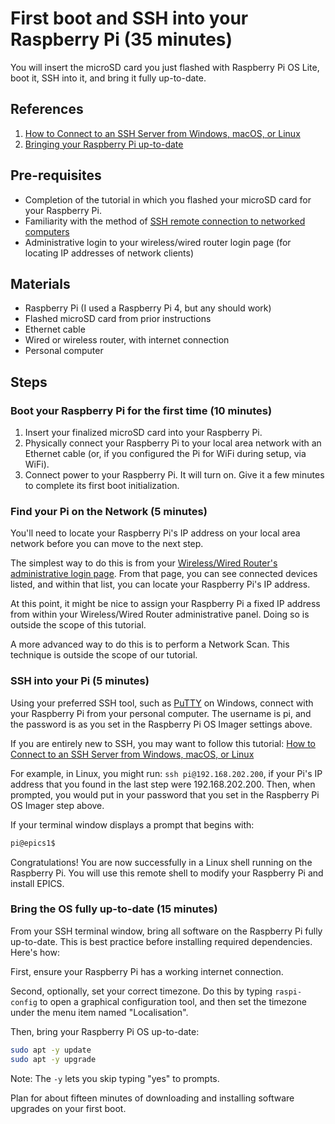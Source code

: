 # First boot and SSH into your Raspberry Pi (35 minutes)
You will insert the microSD card you just flashed with Raspberry Pi OS Lite, boot it, SSH into it, and bring it fully up-to-date.

## References
1. [How to Connect to an SSH Server from Windows, macOS, or Linux](https://www.howtogeek.com/311287/how-to-connect-to-an-ssh-server-from-windows-macos-or-linux/)
2. [Bringing your Raspberry Pi up-to-date](https://jamesjdavis.medium.com/how-to-update-raspberry-pi-just-follow-these-easy-steps-ac507cf70238)

## Pre-requisites
* Completion of the tutorial in which you flashed your microSD card for your Raspberry Pi.
* Familiarity with the method of [SSH remote connection to networked computers](https://www.startutorial.com/articles/view/ssh-basics-part-1-introduction)
* Administrative login to your wireless/wired router login page (for locating IP addresses of network clients)

## Materials
* Raspberry Pi (I used a Raspberry Pi 4, but any should work)
* Flashed microSD card from prior instructions
* Ethernet cable
* Wired or wireless router, with internet connection
* Personal computer

## Steps
### Boot your Raspberry Pi for the first time (10 minutes)
1. Insert your finalized microSD card into your Raspberry Pi.
1. Physically connect your Raspberry Pi to your local area network with an Ethernet cable (or, if you configured the Pi for WiFi during setup, via WiFi).
1. Connect power to your Raspberry Pi. It will turn on. Give it a few minutes to complete its first boot initialization.
    
### Find your Pi on the Network (5 minutes)

You'll need to locate your Raspberry Pi's IP address on your local area network before you can move to the next step.

The simplest way to do this is from your [Wireless/Wired Router's administrative login page](https://www.lifewire.com/accessing-your-router-at-home-818205). From that page, you can see connected devices listed, and within that list, you can locate your Raspberry Pi's IP address.

At this point, it might be nice to assign your Raspberry Pi a fixed IP address from within your Wireless/Wired Router administrative panel. Doing so is outside the scope of this tutorial.

A more advanced way to do this is to perform a Network Scan. This technique is outside the scope of our tutorial.

### SSH into your Pi (5 minutes)

Using your preferred SSH tool, such as [PuTTY](https://www.putty.org/) on Windows, connect with your Raspberry Pi from your personal computer. The username is pi, and the password is as you set in the Raspberry Pi OS Imager settings above.

If you are entirely new to SSH, you may want to follow this tutorial: [How to Connect to an SSH Server from Windows, macOS, or Linux](https://www.howtogeek.com/311287/how-to-connect-to-an-ssh-server-from-windows-macos-or-linux/)

For example, in Linux, you might run: `ssh pi@192.168.202.200`, if your Pi's IP address that you found in the last step were 192.168.202.200. Then, when prompted, you would put in your password that you set in the Raspberry Pi OS Imager step above.

If your terminal window displays a prompt that begins with:

```bash
pi@epics1$
```

Congratulations! You are now successfully in a Linux shell running on the Raspberry Pi. You will use this remote shell to modify your Raspberry Pi and install EPICS.

### Bring the OS fully up-to-date (15 minutes)
From your SSH terminal window, bring all software on the Raspberry Pi fully up-to-date. This is best practice before installing required dependencies. Here's how:

First, ensure your Raspberry Pi has a working internet connection.

Second, optionally, set your correct timezone. Do this by typing `raspi-config` to open a graphical configuration tool, and then set the timezone under the menu item named "Localisation".

Then, bring your Raspberry Pi OS up-to-date:

```bash
sudo apt -y update
sudo apt -y upgrade
```

Note: The `-y` lets you skip typing "yes" to prompts.

Plan for about fifteen minutes of downloading and installing software upgrades on your first boot.
